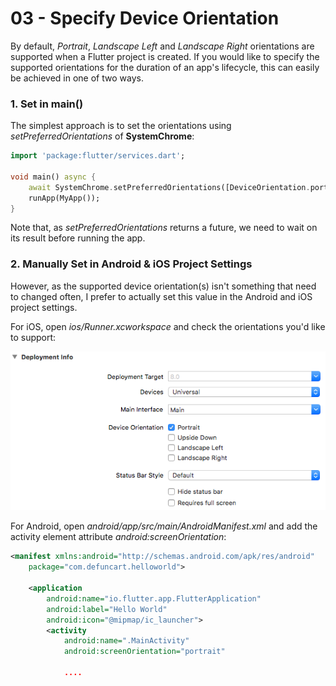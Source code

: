 # 03 - Specify Device Orientation

By default, *Portrait*, *Landscape Left* and *Landscape Right* orientations are supported when a Flutter project is created. If you would like to specify the supported orientations for the duration of an app's lifecycle, this can easily be achieved in one of two ways.

### 1. Set in main()

The simplest approach is to set the orientations using *setPreferredOrientations* of **SystemChrome**:

```dart
import 'package:flutter/services.dart';

void main() async {
    await SystemChrome.setPreferredOrientations([DeviceOrientation.portraitUp]);
    runApp(MyApp());
}
```

Note that, as *setPreferredOrientations* returns a future, we need to wait on its result before running the app.

### 2. Manually Set in Android & iOS Project Settings

However, as the supported device orientation(s) isn't something that need to changed often, I prefer to actually set this value in the Android and iOS project settings.

For iOS, open *ios/Runner.xcworkspace* and check the orientations you'd like to support:

![](images/01.png)

For Android, open *android/app/src/main/AndroidManifest.xml* and add the activity element attribute *android:screenOrientation*:

```xml
<manifest xmlns:android="http://schemas.android.com/apk/res/android"
    package="com.defuncart.helloworld">

    <application
        android:name="io.flutter.app.FlutterApplication"
        android:label="Hello World"
        android:icon="@mipmap/ic_launcher">
        <activity
            android:name=".MainActivity"
            android:screenOrientation="portrait"

            ....
```
